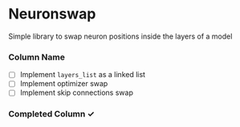# Neuronswap

Simple library to swap neuron positions inside the layers of a model

### Column Name
- [ ] Implement `layers_list` as a linked list
- [ ] Implement optimizer swap
- [ ] Implement skip connections swap  

### Completed Column ✓
